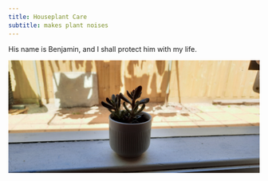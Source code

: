 ```yaml
---
title: Houseplant Care
subtitle: makes plant noises
---
```


His name is Benjamin, and I shall protect him with my life. 

![Benjamin](/assets/images/hobby/houseplant.jpg "Benjamin")